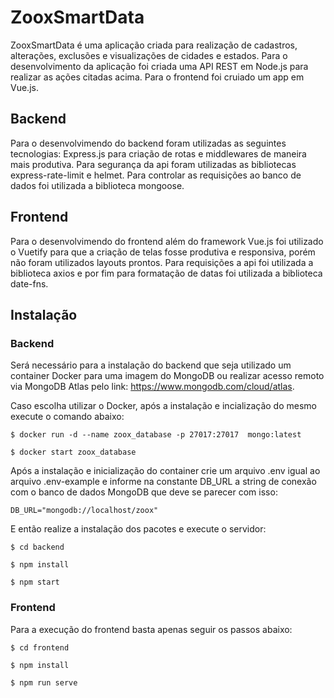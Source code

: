 # ZooxSmartData

ZooxSmartData é uma aplicação criada para realização de cadastros, alterações, exclusões e visualizações de cidades e estados. Para o desenvolvimento da aplicação foi criada uma API REST em Node.js para realizar as ações citadas acima. Para o frontend foi cruiado um app em Vue.js.

## Backend

Para o desenvolvimendo do backend foram utilizadas as seguintes tecnologias: Express.js para criação de rotas e middlewares de maneira mais produtiva. Para segurança da api foram utilizadas as bibliotecas express-rate-limit e helmet. Para controlar as requisições ao banco de dados foi utilizada a biblioteca mongoose.

## Frontend

Para o desenvolvimendo do frontend além do framework Vue.js foi utilizado o Vuetify para que a criação de telas fosse produtiva e responsiva, porém não foram utilizados layouts prontos. Para requisições a api foi utilizada a biblioteca axios e por fim para formatação de datas foi utilizada a biblioteca date-fns.

## Instalação

### Backend

Será necessário para a instalação do backend que seja utilizado um container Docker para uma imagem do MongoDB ou realizar acesso remoto via MongoDB Atlas pelo link: https://www.mongodb.com/cloud/atlas.

Caso escolha utilizar o Docker, após a instalação e incialização do mesmo execute o comando abaixo:
```
$ docker run -d --name zoox_database -p 27017:27017  mongo:latest

$ docker start zoox_database
```

Após a instalação e inicialização do container crie um arquivo .env igual ao arquivo .env-example e informe na constante DB_URL a string de conexão com o banco de dados MongoDB que deve se parecer com isso: 
```
DB_URL="mongodb://localhost/zoox"
```

E então realize a instalação dos pacotes e execute o servidor:
```
$ cd backend

$ npm install

$ npm start
```

### Frontend

Para a execução do frontend basta apenas seguir os passos abaixo:
```
$ cd frontend

$ npm install

$ npm run serve
```
